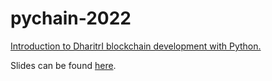 # pychain-2022

[Introduction to DharitrI blockchain development with Python.](https://www.pychain.org/session/introduction-to-numbat-blockchain-development-with-python)

Slides can be found [here](Slides.pdf).

